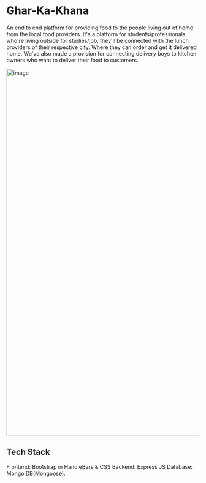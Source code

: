 # Ghar-Ka-Khana
An end to end platform for providing food to the people living out of home from the local food providers.
It's a platform for students/professionals who're living outside for studies/job, they'll be connected with the lunch providers of their respective city. Where they can order and get it delivered home.
We've also made a provision for connecting delivery boys to kitchen owners who want to deliver their food to customers.

<img width="960" alt="image" src="https://user-images.githubusercontent.com/54282815/211126385-58f65e74-2c59-4168-a64d-3992584fd8f6.png">

## Tech Stack

Frontend: Bootstrap in HandleBars & CSS
Backend: Express JS
Database: Mongo DB(Mongoose).
